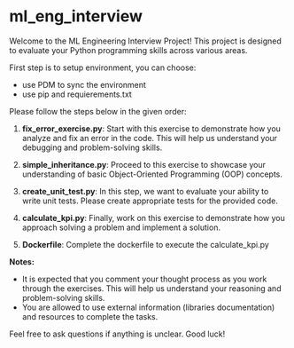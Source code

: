 # ml_eng_interview

Welcome to the ML Engineering Interview Project! This project is designed to evaluate your Python programming skills across various areas. 


First step is to setup environment, you can choose:
* use PDM to sync the environment
* use pip and requierements.txt


Please follow the steps below in the given order:

1. **fix_error_exercise.py**: Start with this exercise to demonstrate how you analyze and fix an error in the code. This will help us understand your debugging and problem-solving skills.

2. **simple_inheritance.py**: Proceed to this exercise to showcase your understanding of basic Object-Oriented Programming (OOP) concepts.

3. **create_unit_test.py**: In this step, we want to evaluate your ability to write unit tests. Please create appropriate tests for the provided code.

4. **calculate_kpi.py**: Finally, work on this exercise to demonstrate how you approach solving a problem and implement a solution.
   
5. **Dockerfile**: Complete the dockerfile to execute the calculate_kpi.py


**Notes:**
- It is expected that you comment your thought process as you work through the exercises. This will help us understand your reasoning and problem-solving skills.
- You are allowed to use external information (libraries documentation) and resources to complete the tasks.

Feel free to ask questions if anything is unclear. Good luck!